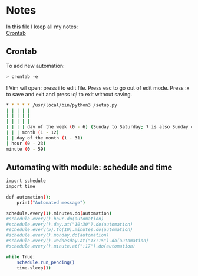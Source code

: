 # Notes
In this file I keep all my notes: <br>
<a href="https://github.com/JensdeVlaming/JensdeVlaming/blob/main/notes.md#crontab">Crontab</a>

## Crontab

To add new automation:
```bash
> crontab -e 
```
! Vim wil open: press i to edit file. Press esc to go out of edit mode. Press :x to save and exit and press :q! to exit without saving.
```bash
* * * * * /usr/local/bin/python3 /setup.py
| | | | | 
| | | | |
| | | | |
| | | | day of the week (0 - 6) (Sunday to Saturday; 7 is also Sunday on some systems)
| | | month (1 - 12)
| | day of the month (1 - 31)
| hour (0 - 23)
minute (0 - 59)
```

## Automating with module: schedule and time
```bash
import schedule
import time

def automation():
    print("Automated message")

schedule.every(1).minutes.do(automation)
#schedule.every().hour.do(automation)
#schedule.every().day.at("10:30").do(automation)
#schedule.every(5).to(10).minutes.do(automation)
#schedule.every().monday.do(automation)
#schedule.every().wednesday.at("13:15").do(automation)
#schedule.every().minute.at(":17").do(automation)

while True:
    schedule.run_pending()
    time.sleep(1)
```
